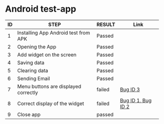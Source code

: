 # Android test-app

| ID | STEP | RESULT| Link |
|----|----|----|-----|
|  1   | Installing App  Android test from APK | Passed   |
|  2   |Opening the App | Passed   |
|  3   | Add widget on the screen | Passed   |
|  4   | Saving data  | Passed   |
|  5   | Clearing data| Passed   |
|  6   | Sending Email| Passed   |
|  7   | Menu buttons are displayed correctly| failed  | [Bug ID 3 ](https://github.com/shapovalmihail/AndroidGridtest-app_Bug_Report/blob/main/AndroidGridtest-app_Bug_Report.md) |
|  8   | Correct display of the widget| failed  | [Bug ID 1, Bug ID 2](https://github.com/shapovalmihail/AndroidGridtest-app_Bug_Report/blob/main/AndroidGridtest-app_Bug_Report.md) |
|  9   | Сlose app | passed |  |

